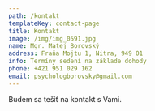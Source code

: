 ```yaml
---
path: /kontakt
templateKey: contact-page
title: Kontakt
image: /img/img_0591.jpg
name: Mgr. Matej Borovský
address: Fraňa Mojtu 1, Nitra, 949 01
info: Termíny sedení na základe dohody
phone: +421 951 029 162
email: psychologborovsky@gmail.com
---
```

Budem sa tešiť na kontakt s Vami.
